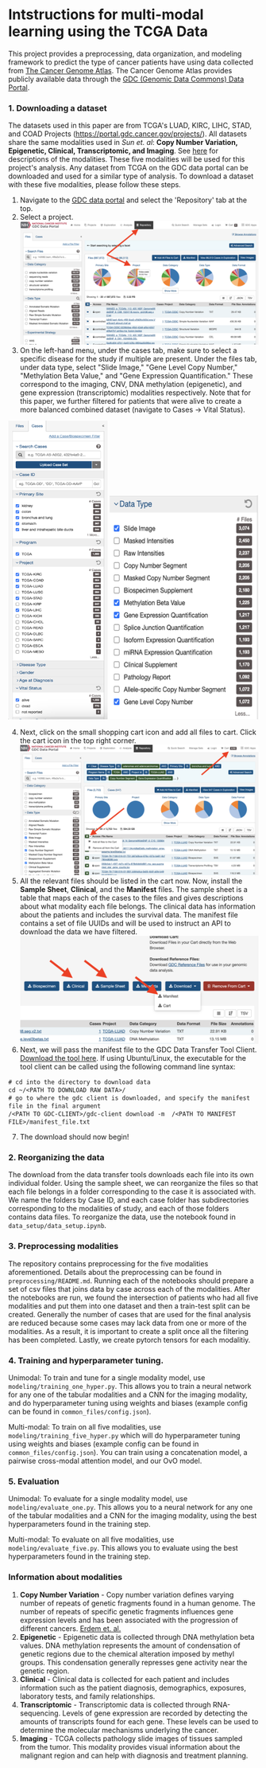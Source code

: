 # Intstructions for multi-modal learning using the TCGA Data

This project provides a preprocessing, data organization, and modeling framework to predict the type of cancer patients have using data collected from [The Cancer Genome Atlas](https://www.cancer.gov/ccg/research/genome-sequencing/tcga). The Cancer Genome Atlas provides publicly available data through the [GDC (Genomic Data Commons) Data Portal](https://portal.gdc.cancer.gov/). 

### 1. Downloading a dataset
The datasets used in this paper are from TCGA's LUAD, KIRC, LIHC, STAD, and COAD Projects (https://portal.gdc.cancer.gov/projects/). All datasets share the same modalities used in *Sun et. al*: **Copy Number Variation, Epigenetic, Clinical, Transcriptomic, and Imaging**. See [here](#information-about-modalities) for descriptions of the modalities. These five modalities will be used for this project's analysis. Any dataset from TCGA on the GDC data portal can be downloaded and used for a similar type of analysis. To download a dataset with these five modalities, please follow these steps.

1. Navigate to the [GDC data portal](https://portal.gdc.cancer.gov/repository) and select the 'Repository' tab at the top.
2. Select a project.
![Image](docs/images/download_data_1.png)
3. On the left-hand menu, under the cases tab, make sure to select a specific disease for the study if multiple are present. Under the files tab, under data type, select "Slide Image," "Gene Level Copy Number," "Methylation Beta Value," and "Gene Expression Quantification." These correspond to the imaging, CNV, DNA methylation (epigenetic), and gene expression (transcriptomic) modalities respectively. Note that for this paper, we further filtered for patients that were alive to create a more balanced combined dataset (navigate to Cases -> Vital Status). 
<p text-align="center">
  <img src="docs/images/download_data_2.png" width="200" height="600"/>
  <img src="docs/images/download_data_3.png" width="300" height="450" /> 
</p>

4. Next, click on the small shopping cart icon and add all files to cart. Click the cart icon in the top right corner. 
![Image](docs/images/download_data_4.png)
5. All the relevant files should be listed in the cart now. Now, install the **Sample Sheet**, **Clinical**, and the **Manifest** files. The sample sheet is a table that maps each of the cases to the files and gives descriptions about what modality each file belongs. The clinical data has information about the patients and includes the survival data. The manifest file contains a set of file UUIDs and will be used to instruct an API to download the data we have filtered.
![Image](docs/images/download_data_5.png) 
6. Next, we will pass the manifest file to the GDC Data Transfer Tool Client. [Download the tool here](https://gdc.cancer.gov/access-data/gdc-data-transfer-tool). If using Ubuntu/Linux, the executable for the tool client can be called using the following command line syntax:
```shell
# cd into the directory to download data
cd ~/<PATH TO DOWNLOAD RAW DATA>/
# go to where the gdc client is downloaded, and specify the manifest file in the final argument
/<PATH TO GDC-CLIENT>/gdc-client download -m  /<PATH TO MANIFEST FILE>/manifest_file.txt
```
7. The download should now begin!
### 2. Reorganizing the data
The download from the data transfer tools downloads each file into its own individual folder. Using the sample sheet, we can reorganize the files so that each file belongs in a folder corresponding to the case it is associated with. We name the folders by Case ID, and each case folder has subdirectories corresponding to the modalities of study, and each of those folders contains data files.
To reorganize the data, use the notebook found in `data_setup/data_setup.ipynb`. 

### 3. Preprocessing modalities
The repository contains preprocessing for the five modalities aforementioned. Details about the preprocessing can be found in `preprocessing/README.md`. Running each of the notebooks should prepare a set of csv files that joins data by case across each of the modalities. 
After the notebooks are run, we found the intersection of patients who had all five modalities and put them into one dataset and then a train-test split can be created. Generally the number of cases that are used for the final analysis are reduced because some cases may lack data from one or more of the modalities. As a result, it is important to create a split once all the filtering has been completed. Lastly, we create pytorch tensors for each modalitiy. 

### 4. Training and hyperparameter tuning.

Unimodal:
To train and tune for a single modality model, use `modeling/training_one_hyper.py`. This allows you to train a neural network for any one of the tabular modalities and a CNN for the imaging modality, and do hyperparameter tuning using weights and biases (example config can be found in `common_files/config.json`). 

Multi-modal:
To train on all five modalities, use `modeling/training_five_hyper.py` which will do hyperparameter tuning using weights and biases (example config can be found in `common_files/config.json`). You can train using a concatenation model, a pairwise cross-modal attention model, and our OvO model. 

### 5. Evaluation

Unimodal:
To evaluate for a single modality model, use `modeling/evaluate_one.py`. This allows you to a neural network for any one of the tabular modalities and a CNN for the imaging modality, using the best hyperparameters found in the training step. 

Multi-modal:
To evaluate on all five modalities, use `modeling/evaluate_five.py`. This allows you to evaluate using the best hyperparameters found in the training step. 


### Information about modalities
1. **Copy Number Variation** - Copy number variation defines varying number of repeats of genetic fragments found in a human genome. The number of repeats of specific genetic fragments influences gene expression levels and has been associated with the progression of different cancers. [Erdem et. al.](https://onlinelibrary.wiley.com/doi/10.1002/mc.22664)
2. **Epigenetic** - Epigenetic data is collected through DNA methylation beta values. DNA methylation represents the amount of condensation of genetic regions due to the chemical alteration imposed by methyl groups. This condensation generally represses gene activity near the genetic region. 
3. **Clinical** - Clinical data is collected for each patient and includes information such as the patient diagnosis, demographics, exposures, laboratory tests, and family relationships.
4. **Transcriptomic** - Transcriptomic data is collected through RNA-sequencing. Levels of gene expression are recorded by detecting the amounts of transcripts found for each gene. These levels can be used to determine the molecular mechanisms underlying the cancer.
5. **Imaging** - TCGA collects pathology slide images of tissues sampled from the tumor. This modality provides visual information about the malignant region and can help with diagnosis and treatment planning.

